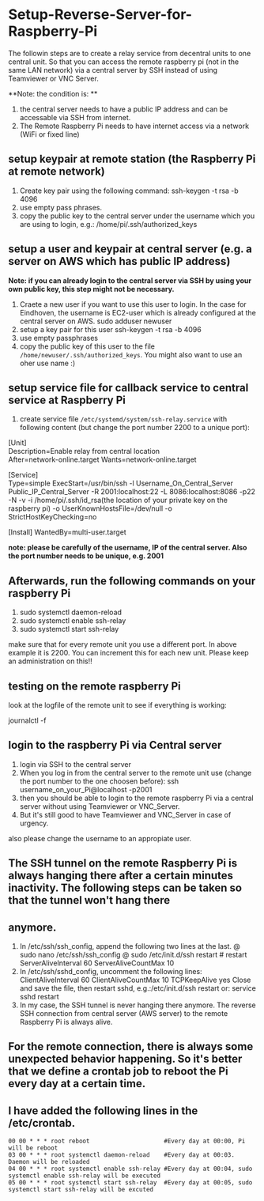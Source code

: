 # Setup-Reverse-Server-for-Raspberry-Pi

The followin steps are to create a relay service from decentral units to one central  unit. So that you can access the remote raspberry pi (not in the same LAN network) via a central server by SSH instead of using Teamviewer or VNC Server.

**Note: the condition is: **
1. the central server needs to have a public IP address and can be accessable via SSH from internet.
2. The Remote Raspberry Pi needs to have internet access via a network (WiFi or fixed line)

## setup keypair at remote station (the Raspberry Pi at remote network)
  1. Create key pair using the following command:
  ssh-keygen -t rsa -b 4096
  2. use empty pass phrases.
  3. copy the public key to the central server under the username which you are using to login, e.g.:
     /home/pi/.ssh/authorized_keys

## setup a user and keypair at central server (e.g. a server on AWS which has public IP address)
**Note: if you can already login to the central server via SSH by using your own public key, this step might not be necessary.**
  1. Craete a new user if you want to use this user to login. In the case for Eindhoven, the username is EC2-user which is already configured at the central server on AWS. 
      sudo adduser newuser
  2. setup a key pair for this user
      ssh-keygen -t rsa -b 4096
  3. use empty passphrases
  4. copy the public key of this user to the file `/home/newuser/.ssh/authorized_keys`. You might also want to use an oher use name :)

## setup service file for callback service to central service at Raspberry Pi
  1. create service file `/etc/systemd/system/ssh-relay.service` with following content (but change the port number 2200 to a unique port):

  [Unit]  
  Description=Enable relay from central location  
  After=network-online.target
  Wants=network-online.target

  [Service]  
  Type=simple 
  ExecStart=/usr/bin/ssh -l Username_On_Central_Server Public_IP_Central_Server -R 2001:localhost:22 -L 8086:localhost:8086 -p22 -N -v -i /home/pi/.ssh/id_rsa(the location of   your private key on the raspberry pi) -o UserKnownHostsFile=/dev/null -o StrictHostKeyChecking=no

  [Install] 
  WantedBy=multi-user.target

  **note: please be carefully of the username, IP of the central server. Also the port number needs to be unique, e.g. 2001**

## Afterwards, run the following commands on your raspberry Pi
  1. sudo systemctl daemon-reload
  2. sudo systemctl enable ssh-relay
  3. sudo systemctl start ssh-relay

make sure that for every remote unit you use a different port. In above example it is 2200. You can increment this for each new unit. Please keep an administration on this!!

## testing on the remote raspberry Pi
look at the logfile of the remote unit to see if everything is working:

journalctl -f

## login to the raspberry Pi via Central server
  1. login via SSH to the central server
  2. When you log in from the central server to the remote unit use (change the port number to the one choosen before):
      ssh username_on_your_Pi@localhost -p2001
  3. then you should be able to login to the remote raspberry Pi via a central server without using Teamviewer or VNC_Server. 
  4. But it's still good to have Teamviewer and VNC_Server in case of urgency.

also please change the username to an appropiate user.

## The SSH tunnel on the remote Raspberry Pi is always hanging there after a certain minutes inactivity. The following steps can be taken so that the tunnel won't hang there 
## anymore.
  1. In /etc/ssh/ssh_config, append the following two lines at the last. 
    @ sudo nano /etc/ssh/ssh_config
    @ sudo /etc/init.d/ssh restart # restart 
    ServerAliveInterval 60
    ServerAliveCountMax 10
  2. In /etc/ssh/sshd_config, uncomment the following lines:
    ClientAliveInterval 60
    ClientAliveCountMax 10
    TCPKeepAlive yes
    Close and save the file, then restart sshd, e.g.:/etc/init.d/ssh restart or: service sshd restart 
  3. In my case, the SSH tunnel is never hanging there anymore. The reverse SSH connection from central server (AWS server) to the remote Raspberry Pi is always alive. 

## For the remote connection, there is always some unexpected behavior happening. So it's better that we define a crontab job to reboot the Pi every day at a certain time. 
## I have added the following lines in the /etc/crontab. 
    00 00 * * * root reboot                     #Every day at 00:00, Pi will be reboot
    03 00 * * * root systemctl daemon-reload    #Every day at 00:03. Daemon will be reloaded
    04 00 * * * root systemctl enable ssh-relay #Every day at 00:04, sudo systemctl enable ssh-relay will be executed
    05 00 * * * root systemctl start ssh-relay  #Every day at 00:05, sudo systemctl start ssh-relay will be excuted
